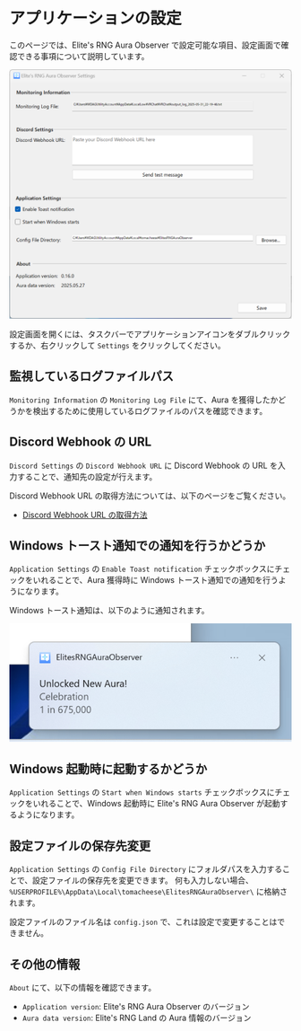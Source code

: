 # アプリケーションの設定

このページでは、Elite's RNG Aura Observer で設定可能な項目、設定画面で確認できる事項について説明しています。

![設定画面のスクリーンショット](/docs/assets/installation/settings-ui.png)

設定画面を開くには、タスクバーでアプリケーションアイコンをダブルクリックするか、右クリックして `Settings` をクリックしてください。

## 監視しているログファイルパス

`Monitoring Information` の `Monitoring Log File` にて、Aura を獲得したかどうかを検出するために使用しているログファイルのパスを確認できます。

## Discord Webhook の URL

`Discord Settings` の `Discord Webhook URL` に Discord Webhook の URL を入力することで、通知先の設定が行えます。

Discord Webhook URL の取得方法については、以下のページをご覧ください。

- [Discord Webhook URL の取得方法](get-discord-webhook-url.md)

## Windows トースト通知での通知を行うかどうか

`Application Settings` の `Enable Toast notification` チェックボックスにチェックをいれることで、Aura 獲得時に Windows トースト通知での通知を行うようになります。

Windows トースト通知は、以下のように通知されます。

![Aura獲得時のWindowsトースト通知例](/docs/assets/installation/unlocked-new-aura-toast.png)

## Windows 起動時に起動するかどうか

`Application Settings` の `Start when Windows starts` チェックボックスにチェックをいれることで、Windows 起動時に Elite's RNG Aura Observer が起動するようになります。

## 設定ファイルの保存先変更

`Application Settings` の `Config File Directory` にフォルダパスを入力することで、設定ファイルの保存先を変更できます。
何も入力しない場合、`%USERPROFILE%\AppData\Local\tomacheese\ElitesRNGAuraObserver\` に格納されます。

設定ファイルのファイル名は `config.json` で、これは設定で変更することはできません。

## その他の情報

`About` にて、以下の情報を確認できます。

- `Application version`: Elite's RNG Aura Observer のバージョン
- `Aura data version`: Elite's RNG Land の Aura 情報のバージョン

